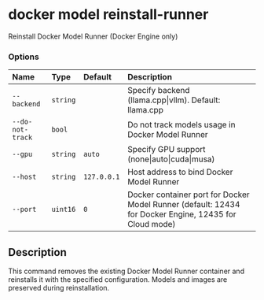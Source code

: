# docker model reinstall-runner

<!---MARKER_GEN_START-->
Reinstall Docker Model Runner (Docker Engine only)

### Options

| Name             | Type     | Default     | Description                                                                                            |
|:-----------------|:---------|:------------|:-------------------------------------------------------------------------------------------------------|
| `--backend`      | `string` |             | Specify backend (llama.cpp\|vllm). Default: llama.cpp                                                  |
| `--do-not-track` | `bool`   |             | Do not track models usage in Docker Model Runner                                                       |
| `--gpu`          | `string` | `auto`      | Specify GPU support (none\|auto\|cuda\|musa)                                                           |
| `--host`         | `string` | `127.0.0.1` | Host address to bind Docker Model Runner                                                               |
| `--port`         | `uint16` | `0`         | Docker container port for Docker Model Runner (default: 12434 for Docker Engine, 12435 for Cloud mode) |


<!---MARKER_GEN_END-->

## Description

This command removes the existing Docker Model Runner container and reinstalls it with the specified configuration. Models and images are preserved during reinstallation.
